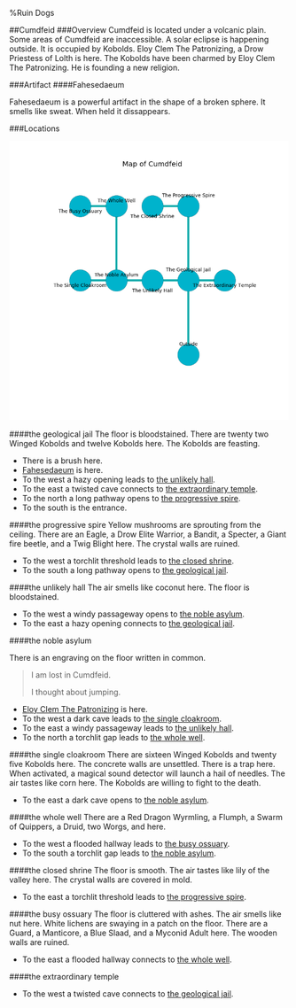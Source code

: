 %Ruin Dogs

##Cumdfeid
###Overview
Cumdfeid is located under a volcanic plain. Some areas of Cumdfeid are inaccessible. A solar eclipse is happening outside. It is occupied by Kobolds. <a name="Eloy-Clem-The-Patronizing"></a>Eloy Clem The Patronizing, a Drow Priestess of Lolth is here. The Kobolds have been charmed by Eloy Clem The Patronizing. He  is founding a new religion. 



###Artifact
####<a name="Fahesedaeum"></a>Fahesedaeum


Fahesedaeum is a powerful artifact in the shape of a broken sphere. It smells like sweat. When held it dissappears. 





###Locations


![](../v2/images/Cumdfeid.png)

####<a name="the-geological-jail"></a>the geological jail
The floor is bloodstained. There are twenty two Winged Kobolds and twelve Kobolds here. The Kobolds are feasting. 



* There is a brush here.
* [Fahesedaeum](#Fahesedaeum) is here.
* To the west a hazy opening leads to [the unlikely hall](#the-unlikely-hall).
* To the east a twisted cave connects to [the extraordinary temple](#the-extraordinary-temple).
* To the north a long pathway opens to [the progressive spire](#the-progressive-spire).
* To the south is the entrance.


####<a name="the-progressive-spire"></a>the progressive spire
Yellow mushrooms are sprouting from the ceiling. There are an Eagle, a Drow Elite Warrior, a Bandit, a Specter, a Giant fire beetle, and a Twig Blight here. The crystal walls are ruined. 



* To the west a torchlit threshold leads to [the closed shrine](#the-closed-shrine).
* To the south a long pathway opens to [the geological jail](#the-geological-jail).


####<a name="the-unlikely-hall"></a>the unlikely hall
The air smells like coconut here. The floor is bloodstained. 



* To the west a windy passageway opens to [the noble asylum](#the-noble-asylum).
* To the east a hazy opening connects to [the geological jail](#the-geological-jail).


####<a name="the-noble-asylum"></a>the noble asylum


There is an engraving on the floor written in common. 

> I am lost in Cumdfeid.
>
> I thought about jumping.
>


* [Eloy Clem The Patronizing](#Eloy-Clem-The-Patronizing) is here.
* To the west a dark cave leads to [the single cloakroom](#the-single-cloakroom).
* To the east a windy passageway leads to [the unlikely hall](#the-unlikely-hall).
* To the north a torchlit gap leads to [the whole well](#the-whole-well).


####<a name="the-single-cloakroom"></a>the single cloakroom
There are sixteen Winged Kobolds and twenty five Kobolds here. The concrete walls are unsettled. There is a trap here. When activated, a magical sound detector will launch a hail of needles. The air tastes like corn here. The Kobolds are willing to fight to the death. 



* To the east a dark cave opens to [the noble asylum](#the-noble-asylum).


####<a name="the-whole-well"></a>the whole well
There are a Red Dragon Wyrmling, a Flumph, a Swarm of Quippers, a Druid, two Worgs, and  here. 



* To the west a flooded hallway leads to [the busy ossuary](#the-busy-ossuary).
* To the south a torchlit gap leads to [the noble asylum](#the-noble-asylum).


####<a name="the-closed-shrine"></a>the closed shrine
The floor is smooth. The air tastes like lily of the valley here. The crystal walls are covered in mold. 



* To the east a torchlit threshold leads to [the progressive spire](#the-progressive-spire).


####<a name="the-busy-ossuary"></a>the busy ossuary
The floor is cluttered with ashes. The air smells like nut here. White lichens are swaying in a patch on the floor. There are a Guard, a Manticore, a Blue Slaad, and a Myconid Adult here. The wooden walls are ruined. 



* To the east a flooded hallway connects to [the whole well](#the-whole-well).


####<a name="the-extraordinary-temple"></a>the extraordinary temple




* To the west a twisted cave connects to [the geological jail](#the-geological-jail).


